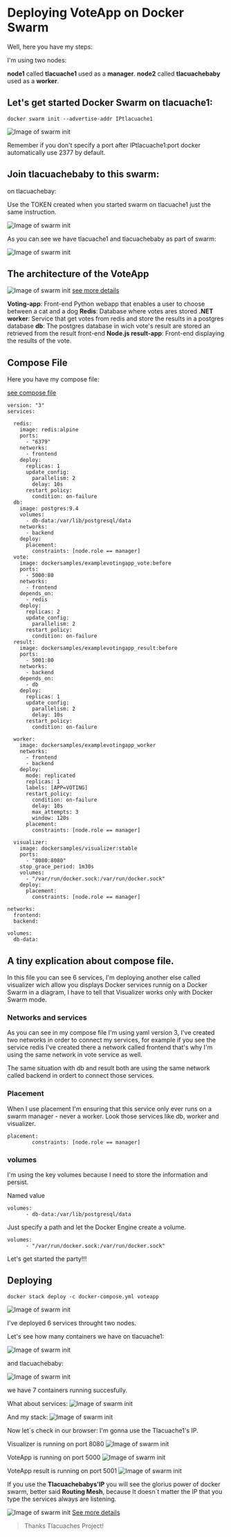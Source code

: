# Deploying VoteApp on Docker Swarm 

Well, here you have my steps:

I'm using two nodes:

**node1** called **tlacuache1** used as a **manager**.
**node2** called **tlacuachebaby**  used as a **worker**. 

## Let's get started Docker Swarm on tlacuache1:
`docker swarm init --advertise-addr IPtlacuache1`

![Image of swarm init](https://farm5.staticflickr.com/4487/37897195686_371a8b4834_b.jpg)


Remember if you don't specify a port after IPtlacuache1:port docker automatically use 2377 by default.

## Join tlacuachebaby to this swarm:

on tlacuachebay:

Use the TOKEN created when you started swarm on tlacuache1 just the same instruction.

![Image of swarm init](https://farm5.staticflickr.com/4489/26175340039_09f8b0aba0_b.jpg)

As you can see we have tlacuache1 and tlacuachebaby as part of swarm:

![Image of swarm init](https://farm5.staticflickr.com/4478/37659051851_0c9a3a81a9_b.jpg)


## The architecture of the VoteApp

![Image of swarm init](https://raw.githubusercontent.com/dockersamples/example-voting-app/master/architecture.png)
[see more details](https://github.com/dockersamples/example-voting-app "DockerExample")

**Voting-app**: Front-end Python webapp that enables a user to choose between a cat and a dog
**Redis**: Database where votes ares stored
**.NET worker**: Service that get votes from redis and store the results in a postgres database
**db**: The postgres database in wich vote's result are stored an retrieved from the result front-end
**Node.js result-app**: Front-end displaying the results of the vote. 

## Compose File
Here you have my compose file: 

[see compose file](https://github.com/tuxisma/tlacuaches/blob/48268c72fd6eaa7ebb0e1b7206490a2181c05cac/Dockerfiles/voteapp/docker-stack.yml "ComposeFile")

```
version: "3"
services:

  redis:
    image: redis:alpine
    ports:
      - "6379"
    networks:
      - frontend
    deploy:
      replicas: 1
      update_config:
        parallelism: 2
        delay: 10s
      restart_policy:
        condition: on-failure
  db:
    image: postgres:9.4
    volumes:
      - db-data:/var/lib/postgresql/data
    networks:
      - backend
    deploy:
      placement:
        constraints: [node.role == manager]
  vote:
    image: dockersamples/examplevotingapp_vote:before
    ports:
      - 5000:80
    networks:
      - frontend
    depends_on:
      - redis
    deploy:
      replicas: 2
      update_config:
        parallelism: 2
      restart_policy:
        condition: on-failure
  result:
    image: dockersamples/examplevotingapp_result:before
    ports:
      - 5001:80
    networks:
      - backend
    depends_on:
      - db
    deploy:
      replicas: 1
      update_config:
        parallelism: 2
        delay: 10s
      restart_policy:
        condition: on-failure

  worker:
    image: dockersamples/examplevotingapp_worker
    networks:
      - frontend
      - backend
    deploy:
      mode: replicated
      replicas: 1
      labels: [APP=VOTING]
      restart_policy:
        condition: on-failure
        delay: 10s
        max_attempts: 3
        window: 120s
      placement:
        constraints: [node.role == manager]

  visualizer:
    image: dockersamples/visualizer:stable
    ports:
      - "8080:8080"
    stop_grace_period: 1m30s
    volumes:
      - "/var/run/docker.sock:/var/run/docker.sock"
    deploy:
      placement:
        constraints: [node.role == manager]

networks:
  frontend:
  backend:

volumes:
  db-data:

```

## A tiny explication about compose file.

In this file you can see 6 services, I'm deploying another else called visualizer wich allow you displays Docker services runnig on a Docker Swarm in a diagram, I have to tell that Visualizer works only with Docker Swarm mode. 

### Networks and services

As you can see in my compose file I'm using yaml version 3, I've created two networks in order to connect my services, for example if you see the service redis I've created there a network called frontend that's why I'm using the same network in vote service as well.

The same situation with db and result both are using the same network called backend in ordert to connect those services.

### Placement

When I use placement I'm ensuring that this service only ever runs on a swarm manager - never a worker. Look those services like db, worker and visualizer.
```
placement:
        constraints: [node.role == manager]
```

### volumes
I'm using the key volumes because I need to store the information and persist.

Named value
```
volumes:
      - db-data:/var/lib/postgresql/data
```

Just specify a path and let the Docker Engine create a volume. 
```
volumes:
      - "/var/run/docker.sock:/var/run/docker.sock"
```

Let's get started the party!!!

## Deploying
`docker stack deploy -c docker-compose.yml voteapp `

![Image of swarm init](https://farm5.staticflickr.com/4467/24124215998_c95f28b65b_b.jpg)


I've deployed 6 services throught two nodes.

Let's see how many containers we have on tlacuache1:

![Image of swarm init](https://farm5.staticflickr.com/4476/26199955829_a00bc708a3_b.jpg)

and tlacuachebaby:

![Image of swarm init](https://farm5.staticflickr.com/4508/37945064472_147f92af77_b.jpg)

we have 7 containers running succesfully.

What about services:
![Image of swarm init](https://farm5.staticflickr.com/4461/37975717471_7fa6e25161_b.jpg)

And my stack:
![Image of swarm init](https://farm5.staticflickr.com/4508/37922357696_5c5f6a4198.jpg)


Now let´s check in our browser:
I'm gonna use the Tlacuache1's IP.

Visualizer is running on port 8080
![Image of swarm init](https://farm5.staticflickr.com/4504/37266123454_c4822c0b6f_b.jpg)

VoteApp is running on port 5000
![Image of swarm init](https://farm5.staticflickr.com/4492/24124694258_d93419c185.jpg)

VoteApp result is running on port 5001
![Image of swarm init](https://farm5.staticflickr.com/4443/37922441666_c8f4bd0a58.jpg)

If you use the **Tlacuachebabys'IP** you will see the glorius power of docker swarm, better said **Routing Mesh**, because It doesn´t matter the IP that you type the services always are listening.


![Image of swarm init](https://docs.docker.com/engine/swarm/images/ingress-routing-mesh.png)
[See more details](https://docs.docker.com/engine/swarm/ingress/#configure-an-external-load-balancer "Routing Mesh")

> Thanks Tlacuaches Project!

